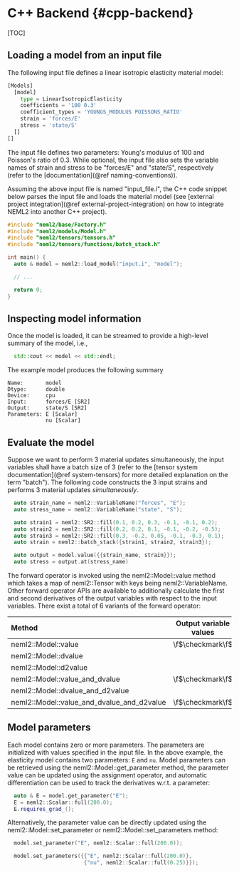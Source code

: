 # C++ Backend {#cpp-backend}

[TOC]

## Loading a model from an input file

The following input file defines a linear isotropic elasticity material model:

```python
[Models]
  [model]
    type = LinearIsotropicElasticity
    coefficients = '100 0.3'
    coefficient_types = 'YOUNGS_MODULUS POISSONS_RATIO'
    strain = 'forces/E'
    stress = 'state/S'
  []
[]
```

The input file defines two parameters: Young's modulus of 100 and Poisson's ratio of 0.3. While optional, the input file also sets the variable names of strain and stress to be "forces/E" and "state/S", respectively (refer to the [documentation](@ref naming-conventions)).

Assuming the above input file is named "input_file.i", the C++ code snippet below parses the input file and loads the material model (see [external project integration](@ref external-project-integration) on how to integrate NEML2 into another C++ project).

```cpp
#include "neml2/base/Factory.h"
#include "neml2/models/Model.h"
#include "neml2/tensors/tensors.h"
#include "neml2/tensors/functions/batch_stack.h"

int main() {
  auto & model = neml2::load_model("input.i", "model");

  // ...

  return 0;
}
```

## Inspecting model information

Once the model is loaded, it can be streamed to provide a high-level summary of the model, i.e.,
```cpp
  std::cout << model << std::endl;
```
The example model produces the following summary
```
Name:       model
Dtype:      double
Device:     cpu
Input:      forces/E [SR2]
Output:     state/S [SR2]
Parameters: E [Scalar]
            nu [Scalar]
```

## Evaluate the model

Suppose we want to perform 3 material updates simultaneously, the input variables shall have a batch size of 3 (refer to the [tensor system documentation](@ref system-tensors) for more detailed explanation on the term "batch"). The following code constructs the 3 input strains and performs 3 material updates _simultaneously_.

```cpp
  auto strain_name = neml2::VariableName("forces", "E");
  auto stress_name = neml2::VariableName("state", "S");

  auto strain1 = neml2::SR2::fill(0.1, 0.2, 0.3, -0.1, -0.1, 0.2);
  auto strain2 = neml2::SR2::fill(0.2, 0.2, 0.1, -0.1, -0.2, -0.5);
  auto strain3 = neml2::SR2::fill(0.3, -0.2, 0.05, -0.1, -0.3, 0.1);
  auto strain = neml2::batch_stack({strain1, strain2, strain3});

  auto output = model.value({{strain_name, strain}});
  auto stress = output.at(stress_name)
```

The forward operator is invoked using the neml2::Model::value method which takes a map of neml2::Tensor with keys being neml2::VariableName. Other forward operator APIs are available to additionally calculate the first and second derivatives of the output variables with respect to the input variables. There exist a total of 6 variants of the forward operator:

| Method                                     | Output variable values | 1st order derivatives | 2nd order derivatives |
| :----------------------------------------- | :--------------------: | :-------------------: | :-------------------: |
| neml2::Model::value                        |    \f$\checkmark\f$    |                       |                       |
| neml2::Model::dvalue                       |                        |   \f$\checkmark\f$    |                       |
| neml2::Model::d2value                      |                        |                       |   \f$\checkmark\f$    |
| neml2::Model::value_and_dvalue             |    \f$\checkmark\f$    |   \f$\checkmark\f$    |                       |
| neml2::Model::dvalue_and_d2value           |                        |   \f$\checkmark\f$    |   \f$\checkmark\f$    |
| neml2::Model::value_and_dvalue_and_d2value |    \f$\checkmark\f$    |   \f$\checkmark\f$    |   \f$\checkmark\f$    |


## Model parameters

Each model contains zero or more parameters. The parameters are initialized with values specified in the input file. In the above example, the elasticity model contains two parameters: `E` and `nu`. Model parameters can be retrieved using the neml2::Model::get_parameter method, the parameter value can be updated using the assignment operator, and automatic differentiation can be used to track the derivatives w.r.t. a parameter:
```cpp
  auto & E = model.get_parameter("E");
  E = neml2::Scalar::full(200.0);
  E.requires_grad_();
```
Alternatively, the parameter value can be directly updated using the neml2::Model::set_parameter or neml2::Model::set_parameters method:
```cpp
  model.set_parameter("E", neml2::Scalar::full(200.0));
```
```cpp
  model.set_parameters({{"E", neml2::Scalar::full(200.0)},
                        {"nu", neml2::Scalar::full(0.25)}});
```
